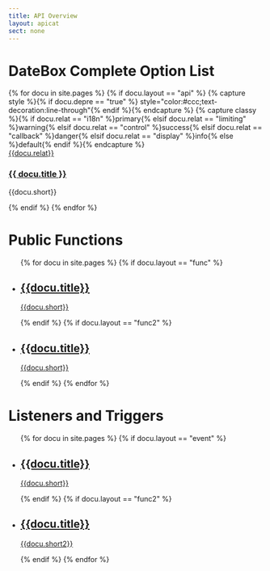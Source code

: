 ```yaml
---
title: API Overview
layout: apicat
sect: none
---
```


# DateBox Complete Option List
<div class="row">
	{% for docu in site.pages %}
	{% if docu.layout == "api" %}
	{% capture style %}{% if docu.depre == "true" %} style="color:#ccc;text-decoration:line-through"{% endif %}{% endcapture %}
	{% capture classy %}{% if docu.relat == "i18n" %}primary{% elsif docu.relat == "limiting" %}warning{% elsif docu.relat == "control" %}success{% elsif docu.relat == "callback" %}danger{% elsif docu.relat == "display" %}info{% else %}default{% endif %}{% endcapture %}
	<div class="col-sm-4"><div class="panel panel-default">
		<div class="panel-heading">
			<a class="pull-right btn btn-xs btn-{{ classy }}" href="{{site.basesite}}api/cat-{{docu.relat}}">{{docu.relat}}</a>
			<h3 class="panel-title" {{style}}>
				<a href="{{site.basesite}}{{docu.url | remove_first: "/" }}">{{ docu.title }}</a>
			</h3>
		</div>
		<div class="panel-body">
			<p>{{docu.short}}</p>
		</div>
	</div></div>
	{% endif %}
	{% endfor %}
</div>

# Public Functions
<ul data-role="listview" data-inset="true">
	{% for docu in site.pages %}
	{% if docu.layout == "func" %}
	<li><a href="{{site.basesite}}{{docu.url | remove_first: "/" }}"><h2>{{docu.title}}</h2><p>{{docu.short}}</p></a></li>
	{% endif %}
	{% if docu.layout == "func2" %}
	<li><a href="{{site.basesite}}{{docu.url | remove_first: "/" }}"><h2>{{docu.title}}</h2><p>{{docu.short}}</p></a></li>
	{% endif %}
	{% endfor %}
</ul>


# Listeners and Triggers
<ul data-role="listview" data-inset="true">
	{% for docu in site.pages %}
	{% if docu.layout == "event" %}
	<li><a href="{{site.basesite}}{{docu.url | remove_first: "/" }}"><h2>{{docu.title}}</h2><p>{{docu.short}}</p></a></li>
	{% endif %}
	{% if docu.layout == "func2" %}
	<li><a href="{{site.basesite}}{{docu.url | remove_first: "/" }}"><h2>{{docu.title}}</h2><p>{{docu.short2}}</p></a></li>
	{% endif %}
	{% endfor %}
</ul>
